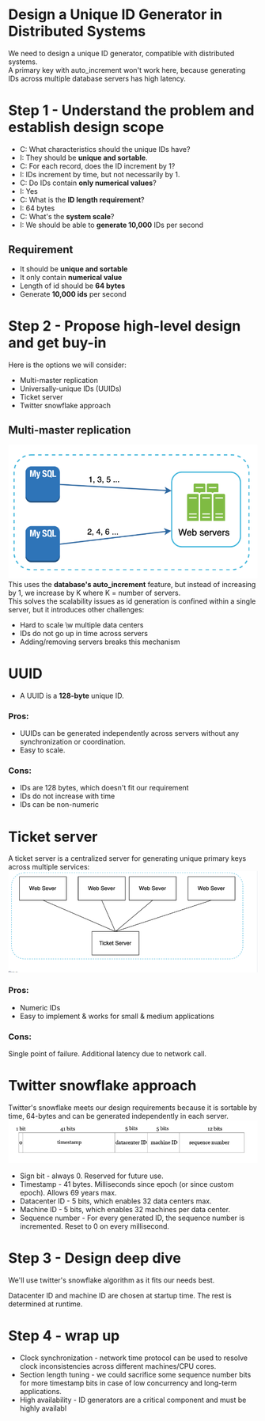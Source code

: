 # Design a Unique ID Generator in Distributed Systems

We need to design a unique ID generator, compatible with distributed systems. <br>
A primary key with auto_increment won't work here, because generating IDs across multiple database servers has high latency. <br>

# Step 1 - Understand the problem and establish design scope

- C: What characteristics should the unique IDs have?
- I: They should be **unique and sortable**.
- C: For each record, does the ID increment by 1?
- I: IDs increment by time, but not necessarily by 1.
- C: Do IDs contain **only numerical values**?
- I: Yes
- C: What is the **ID length requirement**?
- I: 64 bytes
- C: What's the **system scale**?
- I: We should be able to **generate 10,000** IDs per second

## Requirement

- It should be **unique and sortable**
- It only contain **numerical value**
- Length of id should be **64 bytes**
- Generate **10,000 ids** per second

# Step 2 - Propose high-level design and get buy-in

Here is the options we will consider: <br>

- Multi-master replication
- Universally-unique IDs (UUIDs)
- Ticket server
- Twitter snowflake approach

## Multi-master replication

![](./images/Screenshot_14.png)
This uses the **database's auto_increment** feature, but instead of increasing by 1, we increase by K where K = number of servers. <br>
This solves the scalability issues as id generation is confined within a single server, but it introduces other challenges: <br>

- Hard to scale \w multiple data centers
- IDs do not go up in time across servers
- Adding/removing servers breaks this mechanism

# UUID

- A UUID is a **128-byte** unique ID.

### Pros:

- UUIDs can be generated independently across servers without any synchronization or coordination.
- Easy to scale.

### Cons:

- IDs are 128 bytes, which doesn't fit our requirement
- IDs do not increase with time
- IDs can be non-numeric

# Ticket server

A ticket server is a centralized server for generating unique primary keys across multiple services: <br>
![](./images/Screenshot_1.png)

### Pros:

- Numeric IDs
- Easy to implement & works for small & medium applications

### Cons:

Single point of failure.
Additional latency due to network call.

# Twitter snowflake approach

Twitter's snowflake meets our design requirements because it is sortable by time, 64-bytes and can be generated independently in each server.
![](./images/Screenshot_2.png) <br>

- Sign bit - always 0. Reserved for future use.
- Timestamp - 41 bytes. Milliseconds since epoch (or since custom epoch). Allows 69 years max.
- Datacenter ID - 5 bits, which enables 32 data centers max.
- Machine ID - 5 bits, which enables 32 machines per data center.
- Sequence number - For every generated ID, the sequence number is incremented. Reset to 0 on every millisecond.

# Step 3 - Design deep dive

We'll use twitter's snowflake algorithm as it fits our needs best. <br>

Datacenter ID and machine ID are chosen at startup time. The rest is determined at runtime. <br>

# Step 4 - wrap up

- Clock synchronization - network time protocol can be used to resolve clock inconsistencies across different machines/CPU cores.
- Section length tuning - we could sacrifice some sequence number bits for more timestamp bits in case of low concurrency and long-term applications.
- High availability - ID generators are a critical component and must be highly availabl
